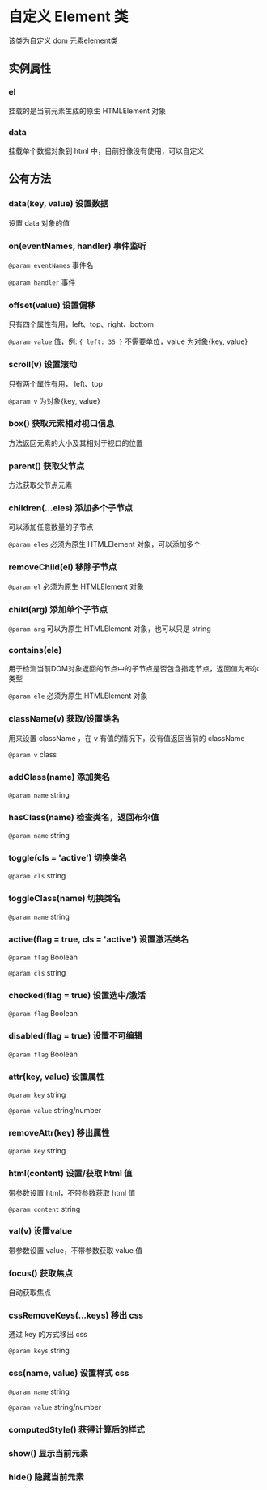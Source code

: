 # 自定义 Element 类

该类为自定义 dom 元素element类

## 实例属性

### el

挂载的是当前元素生成的原生 HTMLElement 对象

### data

挂载单个数据对象到 html 中，目前好像没有使用，可以自定义

## 公有方法

### data(key, value) 设置数据

设置 data 对象的值

### on(eventNames, handler) 事件监听

`@param eventNames` 事件名

`@param handler` 事件

### offset(value) 设置偏移

只有四个属性有用，left、top、right、bottom

`@param value` 值，例: `{ left: 35 }` 不需要单位，value 为对象{key, value}

### scroll(v) 设置滚动

只有两个属性有用， left、top

`@param v` 为对象{key, value}

### box() 获取元素相对视口信息

方法返回元素的大小及其相对于视口的位置

### parent() 获取父节点

方法获取父节点元素

### children(...eles) 添加多个子节点

可以添加任意数量的子节点

`@param eles` 必须为原生 HTMLElement 对象，可以添加多个

### removeChild(el) 移除子节点

`@param el` 必须为原生 HTMLElement 对象

### child(arg) 添加单个子节点

`@param arg` 可以为原生 HTMLElement 对象，也可以只是 string

### contains(ele)

用于检测当前DOM对象返回的节点中的子节点是否包含指定节点，返回值为布尔类型

`@param ele` 必须为原生 HTMLElement 对象

### className(v) 获取/设置类名

用来设置 className ，在 v 有值的情况下，没有值返回当前的 className

`@param v` class

### addClass(name) 添加类名

`@param name` string

### hasClass(name) 检查类名，返回布尔值

`@param name` string

### toggle(cls = 'active') 切换类名

`@param cls` string

### toggleClass(name) 切换类名

`@param name` string

### active(flag = true, cls = 'active') 设置激活类名

`@param flag` Boolean

`@param cls` string

### checked(flag = true) 设置选中/激活

`@param flag` Boolean

### disabled(flag = true) 设置不可编辑

`@param flag` Boolean

### attr(key, value) 设置属性

`@param key` string

`@param value` string/number

### removeAttr(key) 移出属性

`@param key` string

### html(content) 设置/获取 html 值

带参数设置 html，不带参数获取 html 值

`@param content` string

### val(v) 设置value

带参数设置 value，不带参数获取 value 值

### focus() 获取焦点

自动获取焦点

### cssRemoveKeys(...keys) 移出 css

通过 key 的方式移出 css

`@param keys` string

### css(name, value) 设置样式 css

`@param name` string

`@param value` string/number

### computedStyle() 获得计算后的样式

### show() 显示当前元素

### hide() 隐藏当前元素

